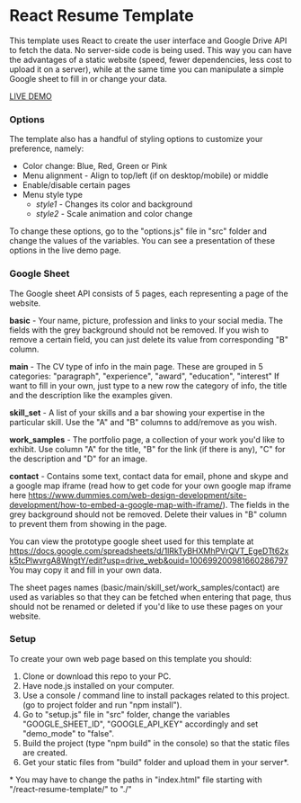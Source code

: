 # React Resume Template

This template uses React to create the user interface and Google Drive API to fetch the data. No server-side code is being used. This way you can have the advantages of a static website (speed, fewer dependencies, less cost to upload it on a server), while at the same time you can manipulate a simple Google sheet to fill in or change your data.

[LIVE DEMO](https://aris-papadopoulos.github.io/react-resume-template/)


### Options

The template also has a handful of styling options to customize your preference, namely: 
- Color change: Blue, Red, Green or Pink
- Menu alignment - Align to top/left (if on desktop/mobile) or middle 
- Enable/disable certain pages 
- Menu style type 
  * *style1* - Changes its color and background
  * *style2* - Scale animation and color change

To change these options, go to the "options.js" file in "src" folder and change the values of the variables.
You can see a presentation of these options in the live demo page.


### Google Sheet

The Google sheet API consists of 5 pages, each representing a page of the website.


**basic** - Your name, picture, profession and links to your social media. The fields with the grey background should not be removed.
If you wish to remove a certain field, you can just delete its value from corresponding "B" column.

**main** - The CV type of info in the main page. These are grouped in 5 categories: "paragraph", "experience", "award", "education", "interest"
If want to fill in your own, just type to a new row the category of info, the title and the description like the examples given.

**skill_set** - A list of your skills and a bar showing your expertise in the particular skill.
Use the "A" and "B" columns to add/remove as you wish.

**work_samples** - The portfolio page, a collection of your work you'd like to exhibit.
Use column "A" for the title, "B" for the link (if there is any), "C" for the description and "D" for an image.

**contact** - Contains some text, contact data for email, phone and skype and a google map iframe (read how to get code for your own google map iframe here 
https://www.dummies.com/web-design-development/site-development/how-to-embed-a-google-map-with-iframe/). 
The fields in the grey background should not be removed. Delete their values in "B" column to prevent them from showing in the page.

You can view the prototype google sheet used for this template at 
https://docs.google.com/spreadsheets/d/1lRkTyBHXMhPVrQVT_EgeDTt62xk5tcPlwvrgA8WngtY/edit?usp=drive_web&ouid=100699200981660286797
You may copy it and fill in your own data.

The sheet pages names (basic/main/skill_set/work_samples/contact) are used as variables so that they can be fetched when entering that page,
thus should not be renamed or deleted if you'd like to use these pages on your website.


### Setup

To create your own web page based on this template you should:
1. Clone or download this repo to your PC.
2. Have node.js installed on your computer.
3. Use a console / command line to install packages related to this project. (go to project folder and run "npm install").
4. Go to "setup.js" file in "src" folder, change the variables "GOOGLE_SHEET_ID", "GOOGLE_API_KEY" accordingly and set "demo_mode" to "false".
5. Build the project (type "npm build" in the console) so that the static files are created.
6. Get your static files from "build" folder and upload them in your server*.

\* You may have to change the paths in "index.html" file starting with "/react-resume-template/" to "./"